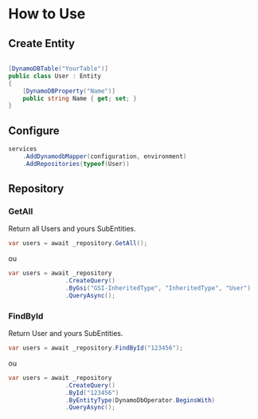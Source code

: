 # How to Use

## Create Entity

```C#

[DynamoDBTable("YourTable")]
public class User : Entity
{
    [DynamoDBProperty("Name")]
    public string Name { get; set; }
}
```

## Configure
```c#
services
    .AddDynamodbMapper(configuration, environment)
    .AddRepositories(typeof(User))
```

## Repository

### GetAll

Return all Users and yours SubEntities.

```c#
var users = await _repository.GetAll();
```

ou

```c#
var users = await _repository
                .CreateQuery()
                .ByGsi("GSI-InheritedType", "InheritedType", "User")
                .QueryAsync();
```

### FindById

Return User and yours SubEntities.

```c#
var users = await _repository.FindById("123456");
```

ou

```c#
var users = await _repository
                .CreateQuery()
                .ById("123456")
                .ByEntityType(DynamoDbOperator.BeginsWith)
                .QueryAsync();
```


